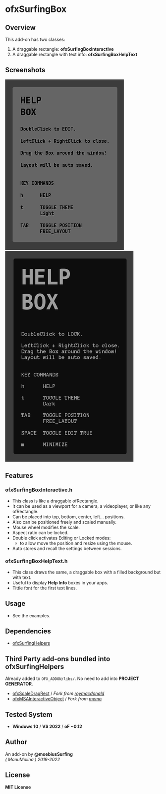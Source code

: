 # ofxSurfingBox

## Overview
This add-on has two classes: 
1. A draggable rectangle: **ofxSurfingBoxInteractive** 
2. A draggable rectangle with text info: **ofxSurfingBoxHelpText**

## Screenshots
![](/examples/2-BoxHelpText-Simple/Capture.PNG)
![](/examples/3-BoxHelpText-Debug/Capture.PNG)

## Features

### ofxSurfingBoxInteractive.h
- This class is like a draggable ofRectangle.
- It can be used as a viewport for a camera, a videoplayer, or like any ofRectangle.
- Can be placed into top, bottom, center, left... positions.
- Also can be positioned freely and scaled manually.
- Mouse wheel modifies the scale.
- Aspect ratio can be locked.
- Double click activates Editing or Locked modes: 
   * to allow move the position and resize using the mouse.
- Auto stores and recall the settings between sessions.

### ofxSurfingBoxHelpText.h
- This class draws the same, a draggable box with a filled background but with text.
- Useful to display **Help Info** boxes in your apps.
- Tittle font for the first text lines.

## Usage
- See the examples.

## Dependencies
* [ofxSurfingHelpers](https://github.com/moebiussurfing/ofxSurfingHelpers)  

## Third Party add-ons bundled into **ofxSurfingHelpers**
Already added to `OFX_ADDON/libs/`. No need to add into **PROJECT GENERATOR**.  
* [ofxScaleDragRect](https://github.com/moebiussurfing/ofxScaleDragRect) / _Fork from [roymacdonald](https://github.com/roymacdonald/ofxScaleDragRect)_  
* [ofxMSAInteractiveObject](https://github.com/moebiussurfing/ofxMSAInteractiveObject) / _Fork from [memo](https://github.com/memo/ofxMSAInteractiveObject)_  

## Tested System
* **Windows 10** / **VS 2022** / **oF ~0.12**

## Author
An add-on by **@moebiusSurfing**  
*( ManuMolina ) 2019-2022*  

## License
**MIT License**
